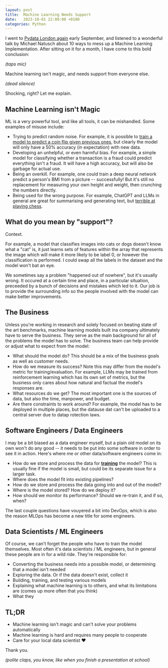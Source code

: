 ```yaml
---
layout: post
title:  Machine Learning Needs Support
date:   2023-10-01 22:00:00 +0100
categories: Python
---
```


I went to [Pydata London again](https://lyndonfan.github.io) early September, and listened to a wonderful talk by Michael Natusch about 10 ways to mess up a Machine Learning Implementation. After sitting on it for a month, I have come to this bold conclusion:

_(taps mic)_

Machine learning isn't magic, and needs support from everyone else.

_(dead silence)_

Shocking, right? Let me explain.

## Machine Learning isn't Magic

ML is a very powerful tool, and like all tools, it can be mishandled. Some examples of misuse include:

-   Trying to predict random noise. For example, it is possible to [train a model to predict a coin flip given previous ones](LINKHERE), but clearly the model will only have a 50% accuracy (in expectation) with new data.
-   Developing an unhelpful, or even harmful bias. For example, a simple model for classifying whether a transaction is a fraud could predict everything isn't a fraud. It will have a high accuracy, but will also be garbage for actual use.
-   Being an overkill. For example, one could train a deep neural network predict a person's BMI from a picture -- successfully! But it's still no replacement for measuring your own height and weight, then crunching the numbers directly.
-   Being used for the wrong purpose. For example, ChatGPT and LLMs in general are great for summarising and generating text, but [terrible at playing chess](LINKTOSTOCKFISHVERSUSCHATGPT).

## What do you mean by "support"?

Context.

For example, a model that classifies images into cats or dogs doesn't know what a "cat" is, it just learns sets of features within the array that represents the image which will make it more likely to be label 0, or however the classification is performed. I could swap all the labels in the dataset and the model won't bat an eye.

We sometimes say a problem "happened out of nowhere", but it's usually wrong. It occured at a certain time and place, in a particular situation, preceeded by a bunch of decisions and mistakes which led to it. Our job is to provide the surrounding info so the people involved with the model can make better improvements.

## The Business

Unless you're working in research and solely focused on beating state of the art benchmarks, machine learning models built ina company ultimately have to serve the business. They serve as the main background for all of the problems the model has to solve. The business team can help provide or adjust what to expect from the model:

-   What should the model do? This should be a mix of the business goals as well as customer needs.
-   How do we measure its success? Note this may differ from the model's metric for training/evaluation. For example, LLMs may be trained from reinforcement learning which has its own set of metrics, but the business only cares about how natural and factual the model's responses are.
-   What resources do we get? The most important one is the sources of data, but also the time, manpower, and budget.
-   Are there constraints to work around? For example, the model has to be deployed in multiple places, but the datause dat can't be uploaded to a central server due to datap rotection laws.

## Software Engineers / Data Engineers

I may be a bit biased as a data engineer myself, but a plain old model on its own won't do any good -- it needs to be put into some software in order to see it in action. Here's where me or other data/software engineers come in:

-   How do we store and process the data for <u>**training**</u> the model? This is usually fine if the model is small, but could be its separate issue for a larger task.
-   Where does the model fit into existing pipelines?
-   How do we store and process the data going into and out of the model?
-   Where is the model stored? How do we deploy it?
-   How should we monitor its performance? Should we re-train it, and if so, when?

The last couple questions have vouyered a bit into DevOps, which is also the reason MLOps has become a new title for some engineers.

## Data Scientists / ML Engineers

Of course, we can't forget the people who have to train the model themselves. Most often it's data scientists / ML engineers, but in general these people are in for a wild ride. They're responsible for:

-   Converting the business needs into a possible model, or determining that a model isn't needed
-   Exploring the data. Or if the data doesn't exist, collect it
-   Building, training, and testing various models
-   Explaining what machine learning is to others, and what its limitations are (comes up more often that you think)
-   What they

## TL;DR

-   Machine learning isn't magic and can't solve your problems automatically
-   Machine learning is hard and requires many people to cooperate
-   Care for your local data scientist :heart:

Thank you.

_(polite claps, you know, like when you finish a presentation at school)_
